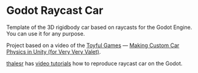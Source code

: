 # Godot Raycast Car

Template of the 3D rigidbody car based on raycasts for the Godot Engine. You can use it for any purpose.

Project based on a video of the [Toyful Games](https://www.youtube.com/@ToyfulGames) — [Making Custom Car Physics in Unity (for Very Very Valet)](https://youtu.be/CdPYlj5uZeI?si=Xq6pCsKfM7hjrXiZ).

[thalesr](https://www.youtube.com/@thalesr6916) has [video tutorials](https://www.youtube.com/watch?v=fe-8J7_WAq0) how to reproduce raycast car on the Godot.